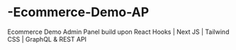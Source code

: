 # -Ecommerce-Demo-AP
Ecommerce Demo Admin Panel build upon React Hooks | Next JS | Tailwind CSS | GraphQL &amp; REST API 
